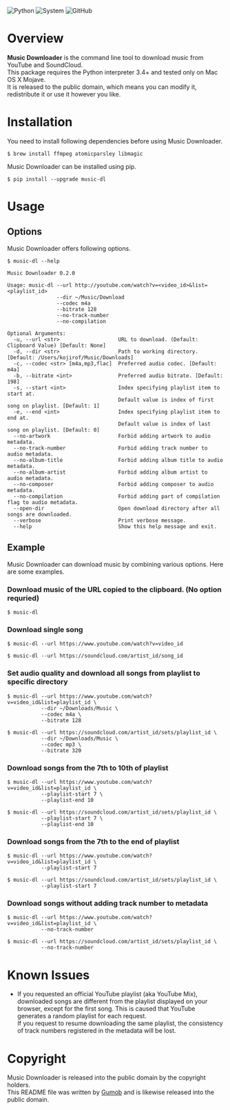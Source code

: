 
![Python](https://img.shields.io/badge/Python-3.4%20%7C%203.5%20%7C%203.6-blue.svg)
![System](https://img.shields.io/badge/System-Mac%20OS%20X-brightgreen.svg)
![GitHub](https://img.shields.io/github/license/mashape/apistatus.svg)

# Overview

**Music Downloader** is the command line tool to download music from YouTube and SoundCloud.<br/>
This package requires the Python interpreter 3.4+ and tested only on Mac OS X Mojave.<br/>
It is released to the public domain, which means you can modify it, redistribute it or use it however you like.



# Installation

You need to install following dependencies before using Music Downloader.

```
$ brew install ffmpeg atomicparsley libmagic
```

Music Downloader can be installed using pip.

```
$ pip install --upgrade music-dl
```




# Usage

## Options

Music Downloader offers following options.

```
$ music-dl --help

Music Downloader 0.2.0

Usage: music-dl --url http://youtube.com/watch?v=<video_id>&list=<playlist_id>
                --dir ~/Music/Download
                --codec m4a
                --bitrate 128
                --no-track-number
                --no-compilation

Optional Arguments:
  -u, --url <str>                   URL to download. (Default: Clipboard Value) [Default: None]
  -d, --dir <str>                   Path to working directory. [Default: /Users/kojirof/Music/Downloads]
  -c, --codec <str> [m4a,mp3,flac]  Preferred audio codec. [Default: m4a]
  -b, --bitrate <int>               Preferred audio bitrate. [Default: 198]
  -s, --start <int>                 Index specifying playlist item to start at.
                                    Default value is index of first song on playlist. [Default: 1]
  -e, --end <int>                   Index specifying playlist item to end at.
                                    Default value is index of last song on playlist. [Default: 0]
  --no-artwork                      Forbid adding artwork to audio metadata.
  --no-track-number                 Forbid adding track number to audio metadata.
  --no-album-title                  Forbid adding album title to audio metadata.
  --no-album-artist                 Forbid adding album artist to audio metadata.
  --no-composer                     Forbid adding composer to audio metadata.
  --no-compilation                  Forbid adding part of compilation flag to audio metadata.
  --open-dir                        Open download directory after all songs are downloaded.
  --verbose                         Print verbose message.
  --help                            Show this help message and exit.

```


## Example

Music Downloader can download music by combining various options. Here are some examples.

### Download music of the URL copied to the clipboard. (No option requried)

```
$ music-dl
```

### Download single song

```
$ music-dl --url https://www.youtube.com/watch?v=video_id

$ music-dl --url https://soundcloud.com/artist_id/song_id
```

### Set audio quality and download all songs from playlist to specific directory

```
$ music-dl --url https://www.youtube.com/watch?v=video_id&list=playlist_id \
           --dir ~/Downloads/Music \
           --codec m4a \
           --bitrate 128

$ music-dl --url https://soundcloud.com/artist_id/sets/playlist_id \
           --dir ~/Downloads/Music \
           --codec mp3 \
           --bitrate 320
```

### Download songs from the 7th to 10th of playlist

```
$ music-dl --url https://www.youtube.com/watch?v=video_id&list=playlist_id \
           --playlist-start 7 \
           --playlist-end 10

$ music-dl --url https://soundcloud.com/artist_id/sets/playlist_id \
           --playlist-start 7 \
           --playlist-end 10
```

### Download songs from the 7th to the end of playlist

```
$ music-dl --url https://www.youtube.com/watch?v=video_id&list=playlist_id \
           --playlist-start 7

$ music-dl --url https://soundcloud.com/artist_id/sets/playlist_id \
           --playlist-start 7
```

### Download songs without adding track number to metadata

```
$ music-dl --url https://www.youtube.com/watch?v=video_id&list=playlist_id \
           --no-track-number

$ music-dl --url https://soundcloud.com/artist_id/sets/playlist_id \
           --no-track-number
```





# Known Issues

- If you requested an official YouTube playlist (aka YouTube Mix), downloaded songs are different from the playlist displayed on your browser, except for the first song. This is caused that YouTube generates a random playlist for each request.<br>
If you request to resume downloading the same playlist, the consistency of track numbers registered in the metadata will be lost.



# Copyright

Music Downloader is released into the public domain by the copyright holders.<br/>
This README file was written by [Gumob](https://github.com/gumob) and is likewise released into the public domain.
